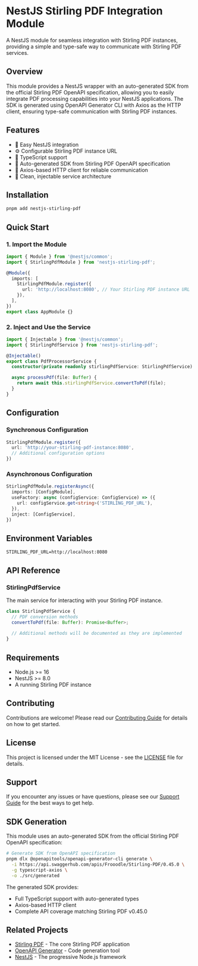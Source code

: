 # NestJS Stirling PDF Integration Module

A NestJS module for seamless integration with Stirling PDF instances, providing a simple and type-safe way to communicate with Stirling PDF services.

## Overview

This module provides a NestJS wrapper with an auto-generated SDK from the official Stirling PDF OpenAPI specification, allowing you to easily integrate PDF processing capabilities into your NestJS applications. The SDK is generated using OpenAPI Generator CLI with Axios as the HTTP client, ensuring type-safe communication with Stirling PDF instances.

## Features

- 🚀 Easy NestJS integration
- ⚙️ Configurable Stirling PDF instance URL
- 📝 TypeScript support
- 🔧 Auto-generated SDK from Stirling PDF OpenAPI specification
- 📡 Axios-based HTTP client for reliable communication
- 🎯 Clean, injectable service architecture

## Installation

```bash
pnpm add nestjs-stirling-pdf
```

## Quick Start

### 1. Import the Module

```typescript
import { Module } from '@nestjs/common';
import { StirlingPdfModule } from 'nestjs-stirling-pdf';

@Module({
  imports: [
    StirlingPdfModule.register({
      url: 'http://localhost:8080', // Your Stirling PDF instance URL
    }),
  ],
})
export class AppModule {}
```

### 2. Inject and Use the Service

```typescript
import { Injectable } from '@nestjs/common';
import { StirlingPdfService } from 'nestjs-stirling-pdf';

@Injectable()
export class PdfProcessorService {
  constructor(private readonly stirlingPdfService: StirlingPdfService) {}

  async processPdf(file: Buffer) {
    return await this.stirlingPdfService.convertToPdf(file);
  }
}
```

## Configuration

### Synchronous Configuration

```typescript
StirlingPdfModule.register({
  url: 'http://your-stirling-pdf-instance:8080',
  // Additional configuration options
})
```

### Asynchronous Configuration

```typescript
StirlingPdfModule.registerAsync({
  imports: [ConfigModule],
  useFactory: async (configService: ConfigService) => ({
    url: configService.get<string>('STIRLING_PDF_URL'),
  }),
  inject: [ConfigService],
})
```

## Environment Variables

```env
STIRLING_PDF_URL=http://localhost:8080
```

## API Reference

### StirlingPdfService

The main service for interacting with your Stirling PDF instance.

```typescript
class StirlingPdfService {
  // PDF conversion methods
  convertToPdf(file: Buffer): Promise<Buffer>;
  
  // Additional methods will be documented as they are implemented
}
```

## Requirements

- Node.js >= 16
- NestJS >= 8.0
- A running Stirling PDF instance

## Contributing

Contributions are welcome! Please read our [Contributing Guide](CONTRIBUTING.md) for details on how to get started.

## License

This project is licensed under the MIT License - see the [LICENSE](LICENSE) file for details.

## Support

If you encounter any issues or have questions, please see our [Support Guide](SUPPORT.md) for the best ways to get help.

## SDK Generation

This module uses an auto-generated SDK from the official Stirling PDF OpenAPI specification:

```bash
# Generate SDK from OpenAPI specification
pnpm dlx @openapitools/openapi-generator-cli generate \
  -i https://api.swaggerhub.com/apis/Frooodle/Stirling-PDF/0.45.0 \
  -g typescript-axios \
  -o ./src/generated
```

The generated SDK provides:
- Full TypeScript support with auto-generated types
- Axios-based HTTP client
- Complete API coverage matching Stirling PDF v0.45.0

## Related Projects

- [Stirling PDF](https://github.com/Frooodle/Stirling-PDF) - The core Stirling PDF application
- [OpenAPI Generator](https://github.com/OpenAPITools/openapi-generator) - Code generation tool
- [NestJS](https://nestjs.com/) - The progressive Node.js framework